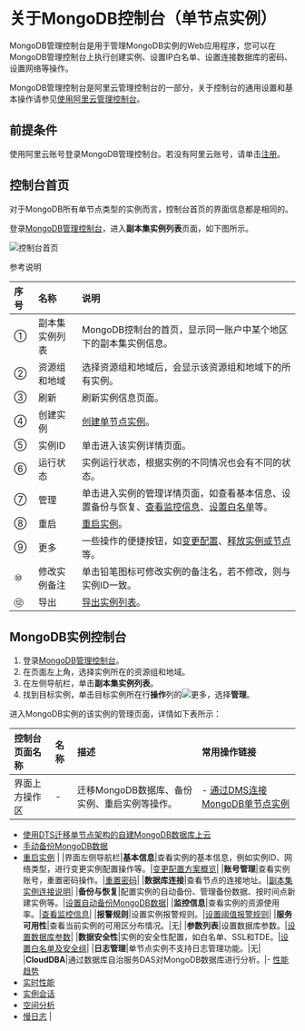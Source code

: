 # 关于MongoDB控制台（单节点实例）

MongoDB管理控制台是用于管理MongoDB实例的Web应用程序，您可以在MongoDB管理控制台上执行创建实例、设置IP白名单、设置连接数据库的密码、设置网络等操作。

MongoDB管理控制台是阿里云管理控制台的一部分，关于控制台的通用设置和基本操作请参见[使用阿里云管理控制台](https://www.alibabacloud.com/help/zh/doc-detail/47605.htm)。

## 前提条件

使用阿里云账号登录MongoDB管理控制台。若没有阿里云账号，请单击[注册](https://account.alibabacloud.com/register/intl_register.htm)。

## 控制台首页

对于MongoDB所有单节点类型的实例而言，控制台首页的界面信息都是相同的。

登录[MongoDB管理控制台](https://mongodb.console.aliyun.com/)，进入**副本集实例列表**页面，如下图所示。

![控制台首页](https://static-aliyun-doc.oss-accelerate.aliyuncs.com/assets/img/zh-CN/3798106951/p13185.png)

参考说明

|序号|名称|说明|
|:-|:-|:-|
|①|副本集实例列表|MongoDB控制台的首页，显示同一账户中某个地区下的副本集实例信息。|
|②|资源组和地域|选择资源组和地域后，会显示该资源组和地域下的所有实例。|
|③|刷新|刷新实例信息页面。|
|④|创建实例|[创建单节点实例](/intl.zh-CN/快速入门/创建实例/创建单节点实例.md)。|
|⑤|实例ID|单击进入该实例详情页面。|
|⑥|运行状态|实例运行状态，根据实例的不同情况也会有不同的状态。|
|⑦|管理|单击进入实例的管理详情页面，如查看基本信息、设置备份与恢复、[查看监控信息](/intl.zh-CN/用户指南/监控与报警/监控信息/查看监控信息.md)、[设置白名单](/intl.zh-CN/快速入门/设置白名单.md)等。|
|⑧|重启|[重启实例](/intl.zh-CN/用户指南/实例管理/重启实例.md)。|
|⑨|更多|一些操作的便捷按钮，如[变更配置](/intl.zh-CN/用户指南/实例管理/变更实例配置/变更配置方案概览.md)、[释放实例或节点](/intl.zh-CN/用户指南/实例管理/释放实例或节点.md)等。|
|⑩|修改实例备注|单击铅笔图标可修改实例的备注名，若不修改，则与实例ID一致。|
|⑫|导出|[导出实例列表](/intl.zh-CN/用户指南/实例管理/导出实例列表.md)。|

## MongoDB实例控制台

1.  登录[MongoDB管理控制台](https://mongodb.console.aliyun.com/)。
2.  在页面左上角，选择实例所在的资源组和地域。
3.  在左侧导航栏，单击**副本集实例列表**。
4.  找到目标实例，单击目标实例所在行**操作**列的![更多](https://static-aliyun-doc.oss-accelerate.aliyuncs.com/assets/img/zh-CN/9878113261/p280998.png)，选择**管理**。

进入MongoDB实例的该实例的管理页面，详情如下表所示：

|控制台页面名称|名称|描述|常用操作链接|
|:------|:-|:-|:-----|
|界面上方操作区|-|迁移MongoDB数据库、备份实例、重启实例等操作。|-   [通过DMS连接MongoDB单节点实例](/intl.zh-CN/快速入门/连接实例/通过DMS连接MongoDB单节点实例.md)
-   [使用DTS迁移单节点架构的自建MongoDB数据库上云](/intl.zh-CN/快速入门/数据迁移/使用DTS迁移单节点架构的自建MongoDB数据库上云.md)
-   [手动备份MongoDB数据](/intl.zh-CN/用户指南/数据备份/手动备份MongoDB数据.md)
-   [重启实例](/intl.zh-CN/用户指南/实例管理/重启实例.md) |
|界面左侧导航栏|**基本信息**|查看实例的基本信息，例如实例ID、网络类型，进行变更实例配置操作等。|[变更配置方案概览](/intl.zh-CN/用户指南/实例管理/变更实例配置/变更配置方案概览.md)|
|**账号管理**|查看实例账号，重置密码操作。|[重置密码](/intl.zh-CN/快速入门/重置密码.md)|
|**数据库连接**|查看节点的连接地址。|[副本集实例连接说明]()|
|**备份与恢复**|配置实例的自动备份、管理备份数据、按时间点新建实例等。|[设置自动备份MongoDB数据](/intl.zh-CN/用户指南/数据备份/设置自动备份MongoDB数据.md)|
|**监控信息**|查看实例的资源使用率。|[查看监控信息](/intl.zh-CN/用户指南/监控与报警/监控信息/查看监控信息.md)|
|**报警规则**|设置实例报警规则。|[设置阈值报警规则](/intl.zh-CN/用户指南/监控与报警/报警规则/设置阈值报警规则.md)|
|**服务可用性**|查看当前实例的可用区分布情况。|无|
|**参数列表**|设置数据库参数。|[设置数据库参数](/intl.zh-CN/用户指南/参数设置/设置数据库参数.md)|
|**数据安全性**|实例的安全性配置，如白名单、SSL和TDE。|[设置白名单及安全组](/intl.zh-CN/用户指南/数据安全性/设置白名单及安全组.md)|
|**日志管理**|单节点实例不支持日志管理功能。|无|
|**CloudDBA**|通过数据库自治服务DAS对MongoDB数据库进行分析。|-   [性能趋势](/intl.zh-CN/用户指南/性能诊断与优化（CloudDBA）/性能趋势.md)
-   [实时性能](/intl.zh-CN/用户指南/性能诊断与优化（CloudDBA）/实时性能.md)
-   [实例会话](/intl.zh-CN/用户指南/性能诊断与优化（CloudDBA）/实例会话.md)
-   [空间分析](/intl.zh-CN/用户指南/性能诊断与优化（CloudDBA）/空间分析.md)
-   [慢日志](/intl.zh-CN/用户指南/性能诊断与优化（CloudDBA）/慢日志.md) |


